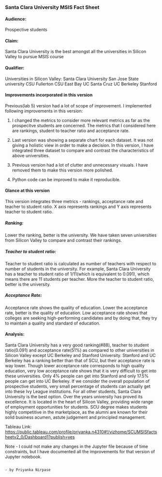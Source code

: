 ### Santa Clara University MSIS Fact Sheet

#### Audience: 
Prospective students 

#### Claim: 
Santa Clara University is the best amongst all the universities in Silicon Valley to pursue MSIS course

#### Qualifier:
Universities in Silicon Valley:
Santa Clara University
San Jose State university
CSU Fullerton
CSU East Bay
UC Santa Cruz
UC Berkeley
Stanford


#### Improvements incorporated in this version
Previous(lab 5) version had a lot of scope of improvement. I implemented following improvements in this version:
1. I changed the metrics to consider more relevant metrics as far as the prospecitve students are concerned. 
The metrics that I considered here are rankings, student to teacher ratio and acceptance rate.

2. Last version was showing a separate chart for each dataset. It was not giving a holistic view in order to make a decision.
In this version, I have integrated three dataset to compare and contrast the characteristics of above universities.

3. Previous version had a lot of clutter and unnecessary visuals. I have removed them to make this version more polished.

4. Python code can be improved to make it reproducible.

#### Glance at this version

This version integrates three metrics - rankings, acceptance rate and teacher to student ratio. 
X axis represents rankings and Y axis represents teacher to student ratio. 

##### Ranking: 
Lower the ranking, better is the university. We have taken seven universities from Silicon Valley to compare and contrast their rankings.

##### Teacher to student ratio:
Teacher to student ratio is calculated as number of teachers with respect to number of students in the university.
For example, Santa Clara University has a teacher to student ratio of 1/11(which is equivalent to 0.091), which means there are 11 students per teacher. 
More the teacher to student ratio, better is the university.

##### Acceptance Rate:
Acceptance rate shows the quality of education. Lower the acceptance rate, better is the quality of education. Low acceptance rate shows that colleges are seeking high-performing candidates and by doing that, they try to maintain a quality and standard of education. 

#### Analysis:
Santa Clara University has a very good ranking(#88), teacher to student ratio(0.091) and acceptance rate(51%) as compared to other universities in Silicon Valley except UC Berkeley and Stanford University. Stanford and UC Berkeley has a ranking better than that of SCU, but their acceptance rate is way lower. Though lower acceptance rate corresponds to high quality education, very low acceptance rate shows that it is very difficult to get into these universities. Only 4% people can get into Stanford and only 17.5% people can get into UC Berkeley. If we consider the overall population of prospective students, very small percentage of students can actually get into these Ivy League institutions. For all other students, Santa Clara University is the best option. Over the years university has proved its excellence. It is located in the heart of Silicon Valley, providing wide range of employment opportunities for students. SCU degree makes students highly competitive in the marketplace, as the alumni are known for their solid business acumen, astute judgement and principled management.

Tableau Link: https://public.tableau.com/profile/priyanka.n4310#!/vizhome/SCUMSISfactsheetv2_0/Dashboard1?publish=yes


Note - I could not make any changes in the Jupyter file because of time constraints, but I have documented all the improvements for that version of Jupyter notebook.


                                                                                    - by Priyanka Nirpase





